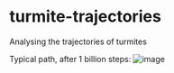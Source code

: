 # turmite-trajectories
Analysing the trajectories of turmites

Typical path, after 1 billion steps:
![image](https://user-images.githubusercontent.com/647092/39407269-4e4f60e8-4bbb-11e8-9b5e-bcd59f062dc3.png)
